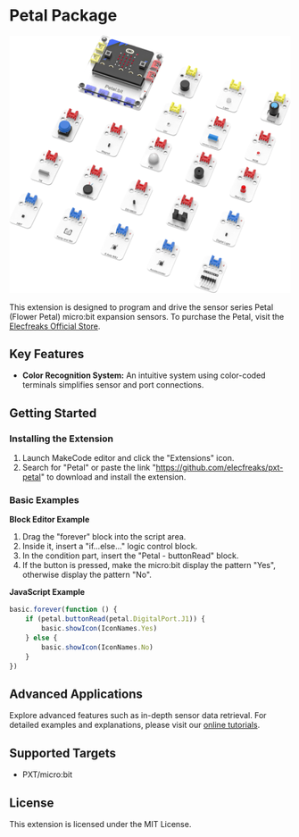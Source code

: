 # Petal Package
![](/Petal.png/)

This extension is designed to program and drive the sensor series Petal (Flower Petal) micro:bit expansion sensors. To purchase the Petal, visit the [Elecfreaks Official Store](https://shop.elecfreaks.com/products/elecfreaks-petal-button-sensor).

## Key Features
- **Color Recognition System:** An intuitive system using color-coded terminals simplifies sensor and port connections.

## Getting Started

### Installing the Extension

1. Launch MakeCode editor and click the "Extensions" icon.
2. Search for "Petal" or paste the link "https://github.com/elecfreaks/pxt-petal" to download and install the extension.

### Basic Examples

**Block Editor Example**

1. Drag the "forever" block into the script area.
2. Inside it, insert a "if...else..." logic control block.
3. In the condition part, insert the "Petal - buttonRead" block.
4. If the button is pressed, make the micro:bit display the pattern "Yes", otherwise display the pattern "No".

**JavaScript Example**

```JavaScript
basic.forever(function () {
    if (petal.buttonRead(petal.DigitalPort.J1)) {
        basic.showIcon(IconNames.Yes)
    } else {
        basic.showIcon(IconNames.No)
    }
})
```
## Advanced Applications

Explore advanced features such as in-depth sensor data retrieval. For detailed examples and explanations, please visit our [online tutorials](https://wiki.elecfreaks.com/en/microbit/patel-series/#).

## Supported Targets

- PXT/micro:bit

## License

This extension is licensed under the MIT License.
